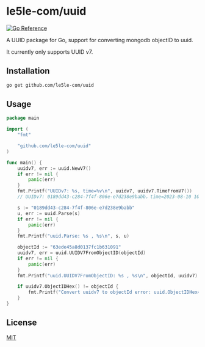 # le5le-com/uuid

[![Go Reference](https://pkg.go.dev/badge/github.com/le5le-com/uuid.svg)](https://pkg.go.dev/github.com/le5le-com/uuid)

A UUID package for Go, support for converting mongodb objectID to uuid.

It currently only supports UUID v7.

## Installation

```bash
go get github.com/le5le-com/uuid
```

## Usage

```go
package main

import (
	"fmt"

	"github.com/le5le-com/uuid"
)

func main() {
	uuidv7, err := uuid.NewV7()
	if err != nil {
		panic(err)
	}
	fmt.Printf("UUIDv7: %s, time=%v\n", uuidv7, uuidv7.TimeFromV7())
	// UUIDv7: 0189dd43-c284-7f4f-806e-e7d238e9babb，time=2023-08-10 10:25:52.772 +0800 CST

	s := "0189dd43-c284-7f4f-806e-e7d238e9babb"
	u, err := uuid.Parse(s)
	if err != nil {
		panic(err)
	}
	fmt.Printf("uuid.Parse: %s , %s\n", s, u)

	objectId := "63ede45a8d0137fc1b631091"
	uuidv7, err = uuid.UUIDV7FromObjectID(objectId)
	if err != nil {
		panic(err)
	}
	fmt.Printf("uuid.UUIDV7FromObjectID: %s , %s\n", objectId, uuidv7)

	if uuidv7.ObjectIDHex() != objectId {
		fmt.Printf("Convert uuidv7 to objectId error: uuid.ObjectIDHex=%s, objectId=%s", uuidv7.ObjectIDHex(), objectId)
	}
}

```

## License

[MIT](./LICENSE.md)
